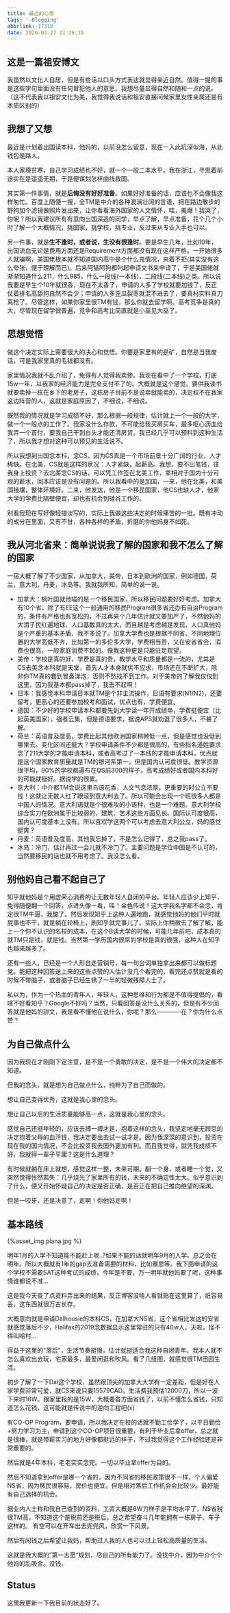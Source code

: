 ```yaml
---
title: 最近的心思
tags: '-Blogging'
abbrlink: 17310
date: 2020-03-27 21:26:35
---
```






## 这是一篇祖安博文

我虽然以文化人自居，但是有些话以口头方式表达就显得亲近自然。值得一提的事是这些字句里面没有任何冒犯他人的意思。我想尽量显得自然和随和一点的说。（这不代表我以祖安文化为美，我觉得我说话和祖安直接问候家里女性亲属还是有本质区别的）



## 我想了又想



最近是计划着出国读本科，他妈的，以前没怎么留意，现在一入此坑深似海，从此钱包是路人。



本人家境贫寒，自己学习成绩也不好，就一个一般二本水平。我在浙江，寻思着前途实在是遥遥无期，于是便谋划怎样曲线救国。



其实第一件事情，就是**后悔没有好好准备**。如果好好准备的话，应该也不会像我这样匆忙。百度上随便一搜，全TM是中介的各种波澜壮阔的言语，把在路边散步的野狗加个滤镜做照片发出来，让你看看海外国家的人文情怀，哇，美爆！我哭了，你呢？所以我建议所有有意向出国深造的同学，早点了解，早点准备，花个几个小时了解一个大概情况，挑国家，挑学校，挑专业，反过来从专业入手也可以。



另一件事，就是**生不逢时，或者说，生没有很逢时**。要是早生几年，比如10年，出国流血无论是费用方面还是Requirement方面都没有现在这样严格。一开始很多人就骗啊，美国佬根本就不知道国内高中是个什么鬼情况，来着不拒(其实没有这么夸张，便于理解而已)。后来阿猫阿狗都叼起申请文书来申请了，于是美国佬就渐渐知道什么211，什么985，什么一段线(一本线)，二段线(二本线)之类。所以说我要是早生个10年就很香，现在不太香了，申请的人多了学校就要加钱了，反正仗着排名高舔狗自然不会少；申请的人多歪瓜裂枣就混不进去了，要真材实料真刀真枪了。尽管这样，如果你家里很TM有钱，那么你就去留学啊。高考竞争是真的大，尽管现在留学很普遍，竞争和高考比简直就是小巫见大巫了。



## 思想觉悟

做这个决定实际上需要很大的决心和觉悟。你要是家里有的是矿，自然是当我废话，可是我家里真的毛钱都没有。



家里情况我就不乱介绍了，免得有人觉得我卖惨。我现在看中了一个学校，打底15w一年，以我家的经济能力是完全支付不了的。大概就是这个感觉。要供我读书就要卖掉一栋在乡下的老房子，这栋房子目前不是说卖就能卖的，决定权不在我家这边阵营的人，这就是家庭原因了，不细说，不细说。



既然我的情况就是学习成绩不好，那么根据一般规律，估计就上一个一般的大学，做一个一般点的工作了。我家没什么存款，不可能给我买房买车，最多呕心沥血给我弄一个首付，要我自己干到白头才能还清房贷。我已经几乎可以预料到这种生活了，所以我才想对这种可以预见的生活说不。



所以我想到出国念本科，念CS。因为CS真是一个市场前景十分广阔的行业，人才稀缺。在北美，CS就是这样的状况：人才紧缺，起薪高。我想，要不出笔钱，往我身上投资？去北美念CS的话，可以凭工作签在北美工作，拿相对于国内十分可观的薪水，回本应该是没有问题的。所以我看中的是加国，一来，他在北美，和美国接壤，整体环境好。二来，他发达，他是一个移民国家，他CS也缺人才，他家大学的学费比隔壁便宜，却也有机会到硅谷工作的。



别看我现在写好像轻描淡写的，实际上我做这些决定的时候痛苦的一批。既有冲动的成分在里面，又有不甘，各种各样的矛盾，折磨的你他妈身不如死。



## 我从河北省来：简单说说我了解的国家和我不怎么了解的国家

一宿大概了解了不少国家，从加拿大，美帝，日本到欧洲的国家，例如德国，荷兰，意大利，丹麦，冰岛等。我就我所知，简单的说一说。



- 加拿大：枫叶国就他喵的是一个移民国家，所以移民问题要好好考虑。加拿大有10个省，除了有EE这个一般通用的移民Program很多省还办有自治Program的，条件有严格也有宽松的，不过再来个几年估计就又要加严了，不然他妈的大清子民红遍地球，人口基数真的太大，而且越是考虑越是发现，人口真他妈是个严重的基本矛盾，我不多说了。加拿大学费也是根据不同省、不同地理位置的大学高低不齐，比如第一的多伦多大学，学费相当贵，又在安省省会，消费也很高，一般家庭消费不起的。像我这种更是只能驻足观望。
- 美帝：学校是真的好，学费是真的贵，教学水平和质量都是一流的，尤其是CS去美念本科就是天堂，首先人才本身就供不应求，市场还在不断扩大，除非你TM真的蠢到冒鼻涕泡，否则不愁找不到工作。对于美帝的了解我仅仅到这里，因为我基本都pass掉了，我去不起啊！
- 日本：我感觉本科申请日本就TM是个非主流操作，日语有要求(N1/N2)，还要留考，更恶心的还要参加校考和面试，优点也有，学费便宜。
- 德国：不少好的学校申请本科都要先到大学读一年开成绩单，学费挺便宜（比起英美国家），强者云集，但是德语要求，据说APS就劝退了很多人，不甚了解。
- 荷兰：英语普及度高，学费比起其他欧洲国家稍微低一点，但是感觉也没低到哪里去。变化区间还挺大？学校申请条件不少都是很高的，有些指名道姓要求念了211大学的才能申请本科，或者高考过了一本线的才能申请本科。优点就是这个国家教育质量就是TM的银河系第一。但是国内认可度很低。教学资源很平均，90%的学校都遍布在QS前300的样子，高考成绩好或者国内本科好的可能就挺好。据说学的很累。
- 意大利：中介都TM会说这里鸟语花香，人文气息浓厚，更重要的时公立不要钱！这就让无数人红了眼滚到意大利去了。所以可能会出现一个班很多人都是中国人的情况。意大利语就是个很难攻的小语种，也是一个难题。意大利学校综合实力在欧洲属于比较弱的，建筑、艺术这些方面见长。国际认可度很高，国内认可度基本上没有。所以喜欢学这两个可以考虑去意大利公立，妈的感觉挺爽？
- 丹麦：英语普及度高，其他我忘掉了，不是怎么记得了，总之我pass了。
- 冰岛：冷门，估计再过一会儿就不冷门了。主要问题是学位中国是不认可的，当然要移民的话也就不用考虑了。我没怎么看。





## 别他妈自己看不起自己了

知乎就他妈是个用虚荣心消费的让无数年轻人自闭的平台。年轻人应该少上知乎，免得随便翻一个回答，点进头像一看，哇！金色传说！这大学我名字都不会念，肯定很TM牛逼，我酸了。然后发现知乎上这种人遍地跑，就感觉他妈的他们平时就屁事也不干，就是躺在轮椅上，刷知乎就完事儿了。实际上你稍微去了解了解，能上一个你不认识的名校的成本，在这个B读大学的时候，可能几年前吧，成本真的就TM只是钱，就是钱。当然第一学历国内很屌的学校是真的很强，这种人在知乎也越来越多了。



还有一些人，已经是一个人形自走营销号，每一句台词单独拿出来都可以做标题党。能把这种回答送上来的这些点赞的人估计没几个看完的，看完还点赞就是看的时候不带脑子，或者脑子已经生锈了一半的轻微残障人士了。



私以为，作为一个热血的青年人，年轻人，这种思维和行为都是不值得提倡的，看啥不好看知乎？Google不好吗？当然，只看回答是没什么关系的，但是有不少回答就是他妈的骈文，我是看不懂他在说什么，你呢？那么————在？你为什么点赞？



## 为自己做点什么

因为我现在才刚刚下定注意，是不是一个勇敢的决定，是不是一个伟大的决定都不知道。



但我的念头，就是想为自己做点什么，纯粹为了自己而做的。



想让自己变得优秀，这就是我心里的念头。



想让自己以后的生活质量能够高一点，这就是我心里的念头。



感觉自己还挺年轻的，应该去搏一搏才是，抱着这样的念头，我坚定地毫无顾忌的决定抱着父母的血汗钱，我决定要出去试一试才是。因为我深深的意识到，投资在现在我的国内情况，不会比投资我去国外更加有利。而且我觉得，就凭我成绩不好，我就得一辈子平庸？这是什么道理？



有时候就躺在床上就想，感觉这样一整，未来可期。翻一个身，或者睡一个觉，又突然觉得怅然若失：几乎烧光了家里所有的钱，未来的不确定性太大。似乎意识到了什么，便又开始怀疑自己的决定是否正确，是否正在把自己推向绝望的深渊。



但是一咬牙，还是决意了，走啊！你他妈走啊！



## 基本路线

{%asset_img plana.jpg %}

明年1月的入学不知道能不能赶上呢..?如果不能的话就明年9月的入学。总之会在明年。所以大概就有1年的gap去准备需要的材料，比如雅思等。我下面申请的这个学校不需要SAT这种考试的成绩，今年是不要，万一明年就他妈要了呢，这种事情谁都说不准...

这是我今天查了点资料弄出来的结果，反正博客没啥人看就贴在这里算了，纸容易丢，这东西就很万古长存。

大概意向就是申请Dalhousie的本科CS，在加拿大NS省，这个省相比发达的安省就感觉落后不少，Halifax的2019念数据显示这里常驻的只有40w人，天啦，怪不得叫哈村...

得益于这里的"落后"，生活节奏挺慢，估计就挺适合我这种自闭青年。我本人就不怎么喜欢出去玩，宅家最多，最爱闲逛和吹风。看了几组图，就感觉很TM田园生活。

初步了解了一下Dal这个学校，虽然跟顶尖的加拿大大学有一定差距，但是好在人家学费非常可爱，就CS来说只要15579CAD。生活费我预估12000刀，所以一波下来时16W。跟家里报的是15W，大概要各方面省钱了，以前不懂怎么省钱，只知道怎么花钱，这可能就是传说中的逆向工程吧(x)

有CO-OP Program，要申请，所以我决定在校的话就不勤工俭学了，以平日勤俭+努力学习为主，申请到这个CO-OP项目很重要，有利于毕业后拿offer，总之就是很棒，就是带薪实习的地方好像都挺远的样子，不过我觉得这个工作经验还是非常重要的。

然后就是4年本科，老老实实念完。一切以毕业拿offer为目的。

然后不知道拿到offer是哪一个省的，因为不同省的移民政策很不一样，个人偏爱NS省，因为移民很容易，房价也便宜。但是相对落后工作机会会比较少。最好能有自己选择的机会。

据业内人士称和我自己查到的资料，工资大概是6W刀样子是平均水平了，NS省税很TM高，不知道这个是税前还是税后。总之希望奋斗几年能拥有一栋房子、车子这样的。 有空可以在开车出去兜兜风，欣赏一下风景。

然后有闲钱之后希望让我妈，帮助过人我的人也可以过上轻松高质量的生活。



这就是我大概的”第一志愿“规划，尽自己的所有能力了。没找中介，因为中介个个他妈的乱吸金。没钱。



## Status

这里我更新一下我目前的状态好了。























